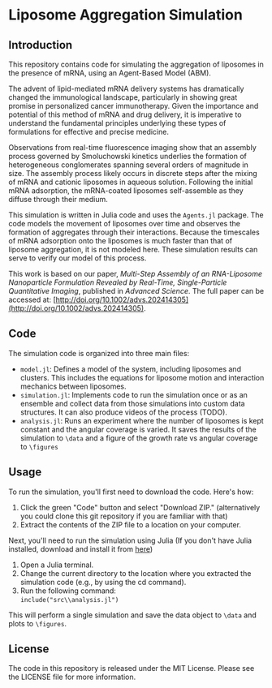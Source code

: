 # Liposome Aggregation Simulation
## Introduction
This repository contains code for simulating the aggregation of liposomes in the presence of mRNA, using an Agent-Based Model (ABM). 

The advent of lipid-mediated mRNA delivery systems has dramatically changed the immunological landscape, particularly in showing great promise in personalized cancer immunotherapy. Given the importance and potential of this method of mRNA and drug delivery, it is imperative to understand the fundamental principles underlying these types of formulations for effective and precise medicine. 

Observations from real-time fluorescence imaging show that an assembly process governed by Smoluchowski kinetics underlies the formation of heterogeneous conglomerates spanning several orders of magnitude in size. The assembly process likely occurs in discrete steps after the mixing of mRNA and cationic liposomes in aqueous solution. Following the initial mRNA adsorption, the mRNA-coated liposomes self-assemble as they diffuse through their medium.

This simulation is written in Julia code and uses the `Agents.jl` package. The code models the movement of liposomes over time and observes the formation of aggregates through their interactions. Because the timescales of mRNA adsorption onto the liposomes is much faster than that of liposome aggregation, it is not modeled here. These simulation results can serve to verify our model of this process.

This work is based on our paper, *Multi-Step Assembly of an RNA-Liposome Nanoparticle Formulation Revealed by Real-Time, Single-Particle Quantitative Imaging*, published in *Advanced Science*. The full paper can be accessed at: [http://doi.org/10.1002/advs.202414305](http://doi.org/10.1002/advs.202414305).

## Code
The simulation code is organized into three main files:

- `model.jl`: Defines a model of the system, including liposomes and clusters. This includes the equations for liposome motion and interaction mechanics between liposomes.
- `simulation.jl`: Implements code to run the simulation once or as an ensemble and collect data from those simulations into custom data structures. It can also produce videos of the process (TODO).
- `analysis.jl`: Runs an experiment where the number of liposomes is kept constant and the angular coverage is varied. It saves the results of the simulation to `\data` and a figure of the growth rate vs angular coverage to `\figures` 

## Usage
  
To run the simulation, you'll first need to download the code. Here's how:  
1. Click the green "Code" button and select "Download ZIP." (alternatively you could clone this git repository if you are familiar with that)  
2. Extract the contents of the ZIP file to a location on your computer.  

Next, you'll need to run the simulation using Julia (If you don't have Julia installed, download and install it from [here](https://julialang.org/downloads/))  
1. Open a Julia terminal.  
2. Change the current directory to the location where you extracted the simulation code (e.g., by using the cd command).  
3. Run the following command:  
`include("src\\analysis.jl")`  

This will perform a single simulation and save the data object to `\data` and plots to `\figures`. 

## License
The code in this repository is released under the MIT License. Please see the LICENSE file for more information.
